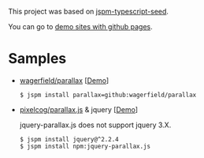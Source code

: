 This project was based on [jspm-typescript-seed](https://github.com/thatseeyou/jspm-typescript-seed/tree/master).

You can go to [demo sites with github pages](https://thatseeyou.github.io/jspm-typescript-samples/index.html).

# Samples
* [wagerfield/parallax](https://github.com/wagerfield/parallax)
[[Demo](https://thatseeyou.github.io/jspm-typescript-seed/parallax.html)]

    ```
    $ jspm install parallax=github:wagerfield/parallax
    ```

* [pixelcog/parallax.js](https://github.com/pixelcog/parallax.js) & jquery
[[Demo](https://thatseeyou.github.io/jspm-typescript-seed/jquery-parallax.js.html)]

    jquery-parallax.js does not support jquery 3.X.

    ```
    $ jspm install jquery@^2.2.4
    $ jspm install npm:jquery-parallax.js
    ```



